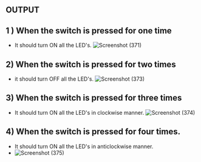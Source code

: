 
## OUTPUT
## 1 ) When the switch is pressed for one time
* It should turn ON all the LED's.
![Screenshot (371)](https://user-images.githubusercontent.com/86889916/157999031-eef740b8-31a4-4af4-8059-c0e2f54a4beb.png)

 ## 2) When the switch is pressed for two times
* it should turn OFF all the LED's.
![Screenshot (373)](https://user-images.githubusercontent.com/86889916/157999233-6804402c-7e07-43b4-8ef0-882318a12e01.png)

## 3) When the switch is pressed for three times
* It should turn ON all the LED's in clockwise manner.
![Screenshot (374)](https://user-images.githubusercontent.com/86889916/157999282-4430934b-ef0b-40fe-8cf5-af902ed301c5.png)

## 4) When the switch is pressed for four times.
* It should turn ON all the LED's in anticlockwise manner.
* ![Screenshot (375)](https://user-images.githubusercontent.com/86889916/157999320-0cfc6443-1e47-47c2-b401-acc28ac29c65.png)

